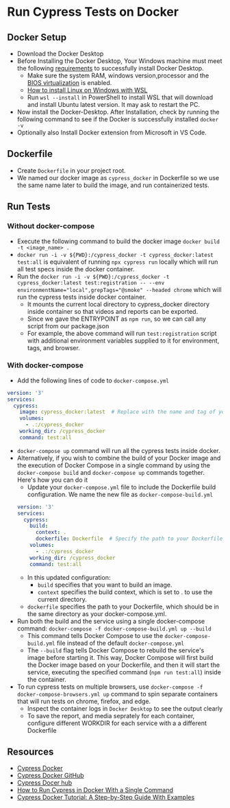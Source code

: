 # Run Cypress Tests on Docker

## Docker Setup

* Download the Docker Desktop
* Before Installing the Docker Desktop, Your Windows machine must meet the following [requirements](https://docs.docker.com/desktop/install/windows-install/#system-requirements) to successfully install Docker Desktop.
  * Make sure the system RAM, windows version,processor and the [BIOS virtualization](https://docs.docker.com/desktop/troubleshoot/topics/#virtualization) is enabled.
  * [How to install Linux on Windows with WSL](https://learn.microsoft.com/en-us/windows/wsl/install)
  * Run `wsl --install` in PowerShell to install WSL that will download and install Ubuntu latest version. It may ask to restart the PC.
* Now install the Docker-Desktop. After Installation, check by running the following command to see if the Docker is successfully installed `docker -v`
* Optionally also Install Docker extension from Microsoft in VS Code.

## Dockerfile

* Create `Dockerfile` in your project root.
* We named our docker image as `cypress_docker` in Dockerfile so we use the same name later to build the image, and run containerized tests.

## Run Tests

### Without docker-compose

* Execute the following command to build the docker image `docker build -t <image_name> .`
* `docker run -i -v ${PWD}:/cypress_docker -t cypress_docker:latest test:all` is equivalent of running `npx cypress run` locally which will run all test specs inside the docker container.
* Run the `docker run -i -v ${PWD}:/cypress_docker -t cypress_docker:latest test:registration -- --env environmentName="local",grepTags="@smoke" --headed chrome` which will run the cypress tests inside docker container.
  * It mounts the current local directory to cypress_docker directory inside container so that videos and reports can be exported.
  * Since we gave the ENTRYPOINT as `npm run`, so we can call any script from our package.json
  * For example, the above command will run `test:registration` script with additional environment variables supplied to it for environment, tags, and browser.

### With docker-compose

* Add the following lines of code to `docker-compose.yml`
```yaml
version: '3'
services:
  cypress:
    image: cypress_docker:latest  # Replace with the name and tag of your Docker image
    volumes:
      - .:/cypress_docker
    working_dir: /cypress_docker
    command: test:all
```
* `docker-compose up` command will run all the cypress tests inside docker.
* Alternatively, if you wish to combine the build of your Docker image and the execution of Docker Compose in a single command by using the `docker-compose build` and `docker-compose up` commands together. Here's how you can do it
  * Update your `docker-compose.yml` file to include the Dockerfile build configuration. We name the new file as `docker-compose-build.yml`
  ```yaml
  version: '3'
  services:
    cypress:
      build:
        context: .
        dockerfile: Dockerfile  # Specify the path to your Dockerfile
      volumes:
        - .:/cypress_docker
      working_dir: /cypress_docker
      command: test:all
  ```
  * In this updated configuration:
    * `build` specifies that you want to build an image.
    * `context` specifies the build context, which is set to . to use the current directory.
  * `dockerfile` specifies the path to your Dockerfile, which should be in the same directory as your docker-compose.yml.
* Run both the build and the service using a single docker-compose command: `docker-compose -f docker-compose-build.yml up --build`
  * This command tells Docker Compose to use the `docker-compose-build.yml` file instead of the default `docker-compose.yml`
  * The `--build` flag tells Docker Compose to rebuild the service's image before starting it. This way, Docker Compose will first build the Docker image based on your Dockerfile, and then it will start the service, executing the specified command (`npm run test:all`) inside the container.
* To run cypress tests on multiple browsers, use `docker-compose -f docker-compose-browsers.yml up` command to spin separate containers that will run tests on chrome, firefox, and edge.
  * Inspect the container logs in `Docker Desktop` to see the output clearly
  * To save the report, and media seprately for each container, configure different WORKDIR for each service with a a different Dockerfile
  
## Resources

* [Cypress Docker](https://docs.cypress.io/examples/docker)
* [Cypress Docker GitHub](https://github.com/cypress-io/cypress-docker-images)
* [Cypress Docer hub](https://hub.docker.com/u/cypress)
* [How to Run Cypress in Docker With a Single Command](https://www.cypress.io/blog/2019/05/02/run-cypress-with-a-single-docker-command/)
* [Cypress Docker Tutorial: A Step-by-Step Guide With Examples](https://www.lambdatest.com/learning-hub/cypress-docker)
